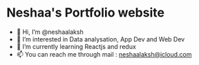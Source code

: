 # Neshaa's Portfolio website
- 👋 Hi, I’m @neshaalaksh
- 👀 I’m interested in Data analysation, App Dev and Web Dev
- 🌱 I’m currently learning Reactjs and redux
- 📫 You can reach me through mail : neshaalaksh@icloud.com
